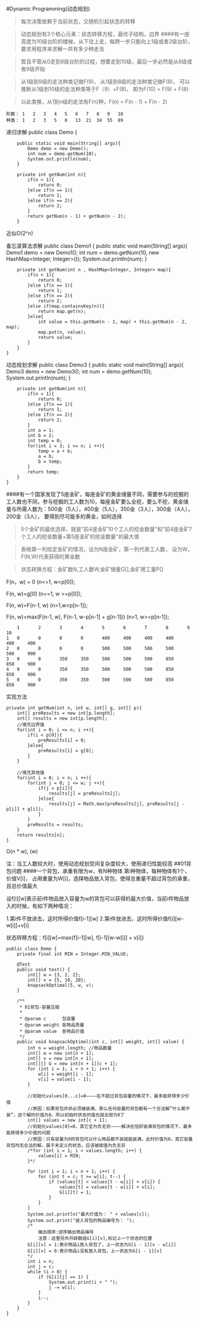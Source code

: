 #Dynamic Programming(动态规划)
>每次决策依赖于当前状态，又随机引起状态的转移

>动态规划有3个核心元素：状态转移方程，最优子结构，边界
####有一座高度为10级台阶的楼梯，从下往上走，每跨一步只能向上1级或者2级台阶，要求用程序来求解一共有多少种走法

>暂且不管从0走到8级台阶的过程，想要走到10级，最后一步必然是从8级或者9级开始

>从1级到9级的走法种类记做F(9)， 从1级到8级的走法种类记做F(8)， 可以推断从1级到10级的走法种类等于F（9）+F(8)， 即为F(10) = F(9) + F(8)

>以此类推，从1到n级的走法有F(n)种，F(n) = F(n - 1) + F(n - 2)

	阶数：	1	2	3	4	5	6	7	8	9	10
	种类：	1	2	3	5	8	13	21	34	55	89

递归求解
	public class Demo {
	
		public static void main(String[] args){
			Demo demo = new Demo();
			int num = demo.getNum(10);
			System.out.println(num);
		}
		
		private int getNum(int n){
			if(n < 1){
				return 0;
			}else if(n == 1){
				return 1;
			}else if(n == 2){
				return 2;
			}
			return getNum(n - 1) + getNum(n - 2);
		}
近似O(2^n)

备忘录算法求解
	public class Demo1 {
		public static void main(String[] args){
			Demo1 demo = new Demo1();
			int num = demo.getNum(10, new HashMap<Integer, Integer>());
			System.out.println(num);
		}
		
		private int getNum(int n , HashMap<Integer, Integer> map){
			if(n < 1){
				return 0;
			}else if(n == 1){
				return 1;
			}else if(n == 2){
				return 2;
			}else if(map.containsKey(n)){
				return map.get(n);
			}else{
				int value = this.getNum(n - 1, map) + this.getNum(n - 2, map);
				map.put(n, value);
				return value;
			}
		}
	}

动态规划求解
	public class Demo3 {
		public static void main(String[] args){
			Demo3 demo = new Demo3();
			int num = demo.getNum(10);
			System.out.println(num);
		}
		
		private int getNum(int n){
			if(n < 1){
				return 0;
			}else if(n == 1){
				return 1;
			}else if(n == 2){
				return 2;
			}
			int a = 1;
			int b = 2;
			int temp = 0;
			for(int i = 3; i <= n; i ++){
				temp = a + b;
				a = b;
				b = temp;
			}
			return temp;
		}
	}

####有一个国家发现了5座金矿，每座金矿的黄金储量不同，需要参与的挖掘的工人数也不同，参与挖掘的工人数为10，每座金矿要么全挖，要么不挖，黄金储量与所需人数为：500金（5人），400金（5人），350金（3人），300金（4人），200金（3人）， 要得到尽可能多的黄金，如何选择

>5个金矿的最优选择，就是"前4座金矿10个工人的挖金数量"和"前4座金矿7个工人的挖金数量+第5座金矿的挖金数量"的最大值

>表格第一列给定金矿的情况，设为N座金矿，第一列代表工人数， 设为W，F(N,W)代表获得的黄金数

>状态转换方程：金矿数N,工人数W,金矿储量G[],金矿用工量P[]

F(n，w) = 0 (n<=1, w<p[0]);

F(n, w)=g[0] (n==1, w >=p[0]);

F(n, w)=F(n-1, w) (n>1,w<p[n-1]);

F(n, w)=max(F(n-1, w), F(n-1, w-p[n-1] + g[n-1])) (n>1, w>=p[n-1]);

		1		2		3		4		5		6		7		8		9		10
	1	0		0		0		0		400		400		400		400		400		400	
	2	0 		0		0		0		500		500		500		500		500		900
	3	0		0		350		350		500		500		500		850		850		900
	4	0		0		350		350		500		500		500		850		850		900
	5	0		0		350		350		500		500		500		850		850		900


实现方法
	
	private int getNum(int n, int w, int[] g, int[] p){
		int[] preResults = new int[p.length];
		int[] results = new int[p.length];
		//填充边界值
		for(int i = 0; i <= n; i ++){
			if(i < p[0]){
				preResults[i] = 0;
			}else{
				preResults[i] = g[0];
			}
		}
		
		//填充其他值
		for(int i = 0; i < n; i ++){
			for(int j = 0; j <= w; j ++){
				if(j < p[i]){
					results[j] = preResults[j];	
				}else{
					results[j] = Math.max(preResults[j], preResults[j - p[i]] + g[i]);
				}
			}
			preResults = results;
		}
		return results[n];
	}
O(n * w), (w)

注：当工人数较大时，使用动态规划空间复杂度较大，使用递归性能较高
##01背包问题
####一个背包，承重有限为w，有N种物体 第i种物体，每种物体有1个，价值V[i]， 占用重量为W[i]，选择物品放入背包，使得总重量不超过背包的承重，且总价值最大

设f[i][w]表示前i件物品放入容量为w的背包可以获得的最大价值，当前i件物品放入的时候，有如下两种情况：

1.第i件不放进去，这时所得价值f[i-1][w]
2.第i件放进去，这时所得价值f[i][w-w[i]]+v[i]
 
状态转移方程：f[i][w]=max{f[i-1][w], f[i-1][w-w[i]] + v[i]}


	public class Demo {
	    private final int MIN = Integer.MIN_VALUE;
	
	    @Test
	    public void test() {
	        int[] w = {3, 2, 2};
	        int[] v = {5, 10, 20};
	        knapsackOptimal(5, w, v);
	    }
	
	    /**
	     * 01背包-容量压缩
	     *
	     * @param c      包容量
	     * @param weight 各物品质量
	     * @param value  各物品价值
	     */
	    public void knapsackOptimal(int c, int[] weight, int[] value) {
	        int n = weight.length; //物品数量
	        int[] w = new int[n + 1];
	        int[] v = new int[n + 1];
	        int[][] G = new int[n + 1][c + 1];
	        for (int i = 1; i < n + 1; i++) {
	            w[i] = weight[i - 1];
	            v[i] = value[i - 1];
	        }
	
	        //初始化values[0...c]=0————在不超过背包容量的情况下，最多能获得多少价值
	        //原因：如果背包并非必须被装满，那么任何容量的背包都有一个合法解“什么都不装”，这个解的价值为0，所以初始时状态的值也就全部为0了
	        int[] values = new int[c + 1];
	        //初始化values[0]=0，其它全为负无穷————解决在恰好装满背包的情况下，最多能获得多少价值的问题
	        //原因：只有容量为0的背包可以什么物品都不装就能装满，此时价值为0，其它容量背包均无合法的解，属于未定义的状态，应该被赋值为负无穷
	        /*for (int i = 1; i < values.length; i++) {
	            values[i] = MIN;
	        }*/
	
	        for (int i = 1; i < n + 1; i++) {
	            for (int t = c; t >= w[i]; t--) {
	                if (values[t] < values[t - w[i]] + v[i]) {
	                    values[t] = values[t - w[i]] + v[i];
	                    G[i][t] = 1;
	                }
	            }
	        }
	        System.out.println("最大价值为： " + values[c]);
	        System.out.print("装入背包的物品编号为： ");
	        /*
		        输出顺序:逆序输出物品编号
		        注意：这里另外开辟数组G[i][v],标记上一个状态的位置
	        G[i][v] = 1:表示物品i放入背包了，上一状态为G[i - 1][v - w[i]]
	        G[i][v] = 0:表示物品i没有放入背包，上一状态为G[i - 1][v]
	        */
	        int i = n;
	        int j = c;
	        while (i > 0) {
	            if (G[i][j] == 1) {
	                System.out.print(i + " ");
	                j -= w[i];
	            }
	            i--;
	        }
	    }
	}

